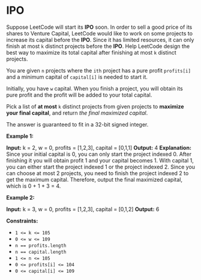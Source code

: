 # IPO

Suppose LeetCode will start its **IPO** soon. In order to sell a good price of its shares to Venture Capital, LeetCode would like to work on some projects to increase its capital before the **IPO**. Since it has limited resources, it can only finish at most `k` distinct projects before the **IPO**. Help LeetCode design the best way to maximize its total capital after finishing at most `k` distinct projects.

You are given `n` projects where the `ith` project has a pure profit `profits[i]` and a minimum capital of `capital[i]` is needed to start it.

Initially, you have `w` capital. When you finish a project, you will obtain its pure profit and the profit will be added to your total capital.

Pick a list of **at most** `k` distinct projects from given projects to **maximize your final capital**, and return _the final maximized capital_.

The answer is guaranteed to fit in a 32-bit signed integer.

**Example 1:**

**Input:** k = 2, w = 0, profits = \[1,2,3\], capital = \[0,1,1\]
**Output:** 4
**Explanation:** Since your initial capital is 0, you can only start the project indexed 0.
After finishing it you will obtain profit 1 and your capital becomes 1.
With capital 1, you can either start the project indexed 1 or the project indexed 2.
Since you can choose at most 2 projects, you need to finish the project indexed 2 to get the maximum capital.
Therefore, output the final maximized capital, which is 0 + 1 + 3 = 4.

**Example 2:**

**Input:** k = 3, w = 0, profits = \[1,2,3\], capital = \[0,1,2\]
**Output:** 6

**Constraints:**

*   `1 <= k <= 105`
*   `0 <= w <= 109`
*   `n == profits.length`
*   `n == capital.length`
*   `1 <= n <= 105`
*   `0 <= profits[i] <= 104`
*   `0 <= capital[i] <= 109`